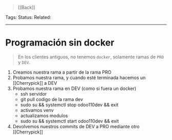 > [[Back]]

Tags: 
Status: 
Related: 

___

# Programación sin docker

> En los clientes antiguos, no tenemos `docker`, solamente ramas de `PRO` y `DEV`.

1. Creamos nuestra rama a partir de la rama PRO
2. Probamos nuestra rama, y cuando esté terminada hacemos un [[Cherrypick]] a DEV
3. Probamos nuestra rama en DEV (como si fuera un docker)
	- ssh servidor
	- git pull codigo de la rama dev
	- sudo su && systemctl stop odoo110dev && exit
	- activamos venv
	- actualizamos modulos
	- sudo su && systemctl start odoo110dev && exit
1. Devolvemos nuestros commits de DEV a PRO mediante otro [[Cherrypick]]